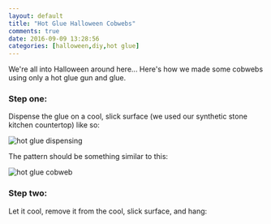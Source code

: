 ```yaml
---
layout: default
title: "Hot Glue Halloween Cobwebs"
comments: true
date: 2016-09-09 13:28:56
categories: [halloween,diy,hot glue]
---
```


We're all into Halloween around here... Here's how we made some cobwebs using only a hot glue gun and glue.

### Step one:

Dispense the glue on a cool, slick surface (we used our synthetic stone kitchen countertop) like so:

![hot glue dispensing](http://media.jaywiggins.com.s3.amazonaws.com/images/IMG_3527.jpg)

The pattern should be something similar to this:

![hot glue cobweb](http://media.jaywiggins.com.s3.amazonaws.com/images/IMG_3526.jpg)

### Step two:

Let it cool, remove it from the cool, slick surface, and hang:
